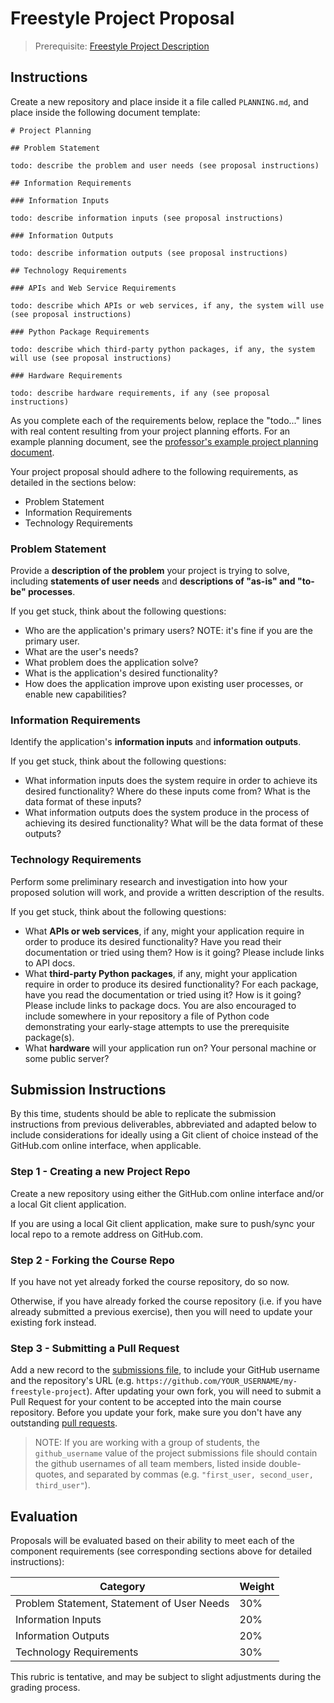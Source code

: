 # Freestyle Project Proposal

> Prerequisite: [Freestyle Project Description](project.md)

## Instructions

Create a new repository and place inside it a file called `PLANNING.md`, and place inside the following document template:


    # Project Planning

    ## Problem Statement

    todo: describe the problem and user needs (see proposal instructions)

    ## Information Requirements

    ### Information Inputs

    todo: describe information inputs (see proposal instructions)

    ### Information Outputs

    todo: describe information outputs (see proposal instructions)

    ## Technology Requirements

    ### APIs and Web Service Requirements

    todo: describe which APIs or web services, if any, the system will use (see proposal instructions)

    ### Python Package Requirements

    todo: describe which third-party python packages, if any, the system will use (see proposal instructions)

    ### Hardware Requirements

    todo: describe hardware requirements, if any (see proposal instructions)



As you complete each of the requirements below, replace the "todo..." lines with real content resulting from your project planning efforts. For an example planning document, see the [professor's example project planning document](https://github.com/prof-rossetti/repo-evaluator-py/blob/master/PLANNING.md).

Your project proposal should adhere to the following requirements, as detailed in the sections below:

  + Problem Statement
  + Information Requirements
  + Technology Requirements





### Problem Statement

Provide a **description of the problem** your project is trying to solve, including **statements of user needs** and **descriptions of "as-is" and "to-be" processes**.

If you get stuck, think about the following questions:

  + Who are the application's primary users? NOTE: it's fine if you are the primary user.
  + What are the user's needs?
  + What problem does the application solve?
  + What is the application's desired functionality?
  + How does the application improve upon existing user processes, or enable new capabilities?

### Information Requirements

Identify the application's **information inputs** and **information outputs**.

If you get stuck, think about the following questions:

  + What information inputs does the system require in order to achieve its desired functionality? Where do these inputs come from? What is the data format of these inputs?
  + What information outputs does the system produce in the process of achieving its desired functionality? What will be the data format of these outputs?


### Technology Requirements

Perform some preliminary research and investigation into how your proposed solution will work, and provide a written description of the results.

If you get stuck, think about the following questions:


  + What **APIs or web services**, if any, might your application require in order to produce its desired functionality? Have you read their documentation or tried using them? How is it going? Please include links to API docs.
  + What **third-party Python packages**, if any, might your application require in order to produce its desired functionality? For each package, have you read the  documentation or tried using it? How is it going? Please include links to package docs. You are also encouraged to include somewhere in your repository a file of Python code demonstrating your early-stage attempts to use the prerequisite package(s).
  + What **hardware** will your application run on? Your personal machine or some public server?

## Submission Instructions

By this time, students should be able to replicate the submission instructions from previous deliverables, abbreviated and adapted below to include considerations for ideally using a Git client of choice instead of the GitHub.com online interface, when applicable.

### Step 1 - Creating a new Project Repo

Create a new repository using either the GitHub.com online interface and/or a local Git client application.

If you are using a local Git client application, make sure to push/sync your local repo to a remote address on GitHub.com.

### Step 2 - Forking the Course Repo

If you have not yet already forked the course repository, do so now.

Otherwise, if you have already forked the course repository
(i.e. if you have already submitted a previous exercise),
then you will need to update your existing fork instead.

### Step 3 - Submitting a Pull Request

Add a new record to the [submissions file](submissions.csv),
to include your GitHub username and the repository's URL (e.g. `https://github.com/YOUR_USERNAME/my-freestyle-project`).
After updating your own fork, you will need to submit a Pull Request
for your content to be accepted into the main course repository. Before you update your fork, make sure you don't have any outstanding [pull requests](https://github.com/prof-rossetti/nyu-info-2335-201805/pulls).

> NOTE: If you are working with a group of students, the `github_username` value of the project submissions file should contain the github usernames of all team members, listed inside double-quotes, and separated by commas (e.g. `"first_user, second_user, third_user"`).

## Evaluation

Proposals will be evaluated based on their ability to meet each of the component requirements (see corresponding sections above for detailed instructions):

Category | Weight
--- | ---
Problem Statement, Statement of User Needs | 30%
Information Inputs | 20%
Information Outputs | 20%
Technology Requirements | 30%

This rubric is tentative, and may be subject to slight adjustments during the grading process.
